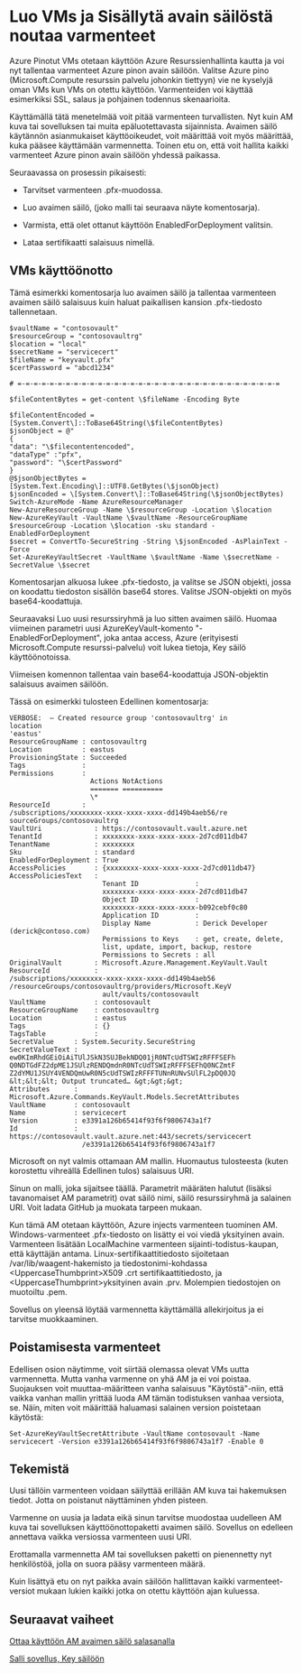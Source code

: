 <properties
    pageTitle="Käyttöönotto AM käyttämällä Azure pinon avaimen säilö sertifikaatilla | Microsoft Azure"
    description="Lue, miten käyttöön AM ja lisää Azure pinon avain säilöstä varmenne"
    services="azure-stack"
    documentationCenter=""
    authors="rlfmendes"
    manager="natmack"
    editor=""/>

<tags
    ms.service="azure-stack"
    ms.workload="na"
    ms.tgt_pltfrm="na"
    ms.devlang="na"
    ms.topic="get-started-article"
    ms.date="09/26/2016"
    ms.author="ricardom"/>

# <a name="create-vms-and-include-certificates-retrieved-from-key-vault"></a>Luo VMs ja Sisällytä avain säilöstä noutaa varmenteet

Azure Pinotut VMs otetaan käyttöön Azure Resurssienhallinta kautta ja voi nyt tallentaa varmenteet Azure pinon avain säilöön. Valitse Azure pino (Microsoft.Compute resurssin palvelu johonkin tiettyyn) vie ne kyselyjä oman VMs kun VMs on otettu käyttöön. Varmenteiden voi käyttää esimerkiksi SSL, salaus ja pohjainen todennus skenaarioita.

Käyttämällä tätä menetelmää voit pitää varmenteen turvallisten. Nyt kuin AM kuva tai sovelluksen tai muita epäluotettavasta sijainnista. Avaimen säilö käytännön asianmukaiset käyttöoikeudet, voit määrittää voit myös määrittää, kuka pääsee käyttämään varmennetta. Toinen etu on, että voit hallita kaikki varmenteet Azure pinon avain säilöön yhdessä paikassa.

Seuraavassa on prosessin pikaisesti:

-   Tarvitset varmenteen .pfx-muodossa.

-   Luo avaimen säilö, (joko malli tai seuraava näyte komentosarja).

-   Varmista, että olet ottanut käyttöön EnabledForDeployment valitsin.

-   Lataa sertifikaatti salaisuus nimellä.

## <a name="deploying-vms"></a>VMs käyttöönotto

Tämä esimerkki komentosarja luo avaimen säilö ja tallentaa varmenteen avaimen säilö salaisuus kuin haluat paikallisen kansion .pfx-tiedosto tallennetaan.

    $vaultName = "contosovault"
    $resourceGroup = "contosovaultrg"
    $location = "local"
    $secretName = "servicecert"
    $fileName = "keyvault.pfx"
    $certPassword = "abcd1234"

    # =-=-=-=-=-=-=-=-=-=-=-=-=-=-=-=-=-=-=-=-=-=-=-=-=-=-=-=-=-=-=-=-=

    $fileContentBytes = get-content \$fileName -Encoding Byte

    $fileContentEncoded =
    [System.Convert\]::ToBase64String(\$fileContentBytes)
    $jsonObject = @"
    {
    "data": "\$filecontentencoded",
    "dataType" :"pfx",
    "password": "\$certPassword"
    }
    @$jsonObjectBytes = [System.Text.Encoding\]::UTF8.GetBytes(\$jsonObject)
    $jsonEncoded = \[System.Convert\]::ToBase64String(\$jsonObjectBytes)
    Switch-AzureMode -Name AzureResourceManager
    New-AzureResourceGroup -Name \$resourceGroup -Location \$location
    New-AzureKeyVault -VaultName \$vaultName -ResourceGroupName
    $resourceGroup -Location \$location -sku standard -EnabledForDeployment
    $secret = ConvertTo-SecureString -String \$jsonEncoded -AsPlainText -Force
    Set-AzureKeyVaultSecret -VaultName \$vaultName -Name \$secretName -SecretValue \$secret

Komentosarjan alkuosa lukee .pfx-tiedosto, ja valitse se JSON objekti, jossa on koodattu tiedoston sisällön base64 stores. Valitse JSON-objekti on myös base64-koodattuja.

Seuraavaksi Luo uusi resurssiryhmä ja luo sitten avaimen säilö. Huomaa viimeinen parametri uusi AzureKeyVault-komento "-EnabledForDeployment", joka antaa access, Azure (erityisesti Microsoft.Compute resurssi-palvelu) voit lukea tietoja, Key säilö käyttöönotoissa.

Viimeisen komennon tallentaa vain base64-koodattuja JSON-objektin salaisuus avaimen säilöön.

Tässä on esimerkki tulosteen Edellinen komentosarja:

    VERBOSE:  – Created resource group 'contosovaultrg' in
    location
    'eastus'
    ResourceGroupName : contosovaultrg
    Location          : eastus
    ProvisioningState : Succeeded
    Tags              :
    Permissions       :
                        Actions NotActions
                        ======= ==========
                        \*
    ResourceId        :
    /subscriptions/xxxxxxxx-xxxx-xxxx-xxxx-dd149b4aeb56/re
    sourceGroups/contosovaultrg
    VaultUri             : https://contosovault.vault.azure.net
    TenantId             : xxxxxxxx-xxxx-xxxx-xxxx-2d7cd011db47
    TenantName           : xxxxxxxx
    Sku                  : standard
    EnabledForDeployment : True
    AccessPolicies       : {xxxxxxxx-xxxx-xxxx-xxxx-2d7cd011db47}
    AccessPoliciesText   :
                           Tenant ID              :
                           xxxxxxxx-xxxx-xxxx-xxxx-2d7cd011db47
                           Object ID              :
                           xxxxxxxx-xxxx-xxxx-xxxx-b092cebf0c80
                           Application ID         :
                           Display Name           : Derick Developer  (derick@contoso.com)
                           Permissions to Keys    : get, create, delete,
                           list, update, import, backup, restore
                           Permissions to Secrets : all
    OriginalVault        : Microsoft.Azure.Management.KeyVault.Vault
    ResourceId           :
    /subscriptions/xxxxxxxx-xxxx-xxxx-xxxx-dd149b4aeb56                 
    /resourceGroups/contosovaultrg/providers/Microsoft.KeyV
                           ault/vaults/contosovault
    VaultName            : contosovault
    ResourceGroupName    : contosovaultrg
    Location             : eastus
    Tags                 : {}
    TagsTable            :
    SecretValue     : System.Security.SecureString
    SecretValueText :
    ew0KImRhdGEiOiAiTUlJSkN3SUJBekNDQ01jR0NTcUdTSWIzRFFFSEFh
    Q0NDTGdFZ2dpME1JSUlzRENDQmdnR0NTcUdTSWIzRFFFSEFhQ0NCZmtF           
    Z2dYMU1JSUY4VENDQmUwR0N5cUdTSWIzRFFFTUNnRUNvSUlFL2pDQ0JQ
    &lt;&lt;&lt; Output truncated… &gt;&gt;&gt;
    Attributes      :
    Microsoft.Azure.Commands.KeyVault.Models.SecretAttributes
    VaultName       : contosovault
    Name            : servicecert
    Version         : e3391a126b65414f93f6f9806743a1f7
    Id              :
    https://contosovault.vault.azure.net:443/secrets/servicecert
                      /e3391a126b65414f93f6f9806743a1f7

Microsoft on nyt valmis ottamaan AM mallin. Huomautus tulosteesta (kuten korostettu vihreällä Edellinen tulos) salaisuus URI.

Sinun on malli, joka sijaitsee täällä. Parametrit määräten halutut (lisäksi tavanomaiset AM parametrit) ovat säilö nimi, säilö resurssiryhmä ja salainen URI. Voit ladata GitHub ja muokata tarpeen mukaan.

Kun tämä AM otetaan käyttöön, Azure injects varmenteen tuominen AM.
Windows-varmenteet .pfx-tiedosto on lisätty ei voi viedä yksityinen avain. Varmenteen lisätään LocalMachine varmenteen sijainti-todistus-kaupan, että käyttäjän antama. Linux-sertifikaattitiedosto sijoitetaan /var/lib/waagent-hakemisto ja tiedostonimi-kohdassa &lt;UppercaseThumbprint&gt;X509 .crt sertifikaattitiedosto, ja &lt;UppercaseThumbprint&gt;yksityinen avain .prv.
Molempien tiedostojen on muotoiltu .pem.

Sovellus on yleensä löytää varmennetta käyttämällä allekirjoitus ja ei tarvitse muokkaaminen.

## <a name="retiring-certificates"></a>Poistamisesta varmenteet


Edellisen osion näytimme, voit siirtää olemassa olevat VMs uutta varmennetta. Mutta vanha varmenne on yhä AM ja ei voi poistaa. Suojauksen voit muuttaa-määritteen vanha salaisuus "Käytöstä"-niin, että vaikka vanhan mallin yrittää luoda AM tämän todistuksen vanhaa versiota, se. Näin, miten voit määrittää haluamasi salainen version poistetaan käytöstä:

    Set-AzureKeyVaultSecretAttribute -VaultName contosovault -Name servicecert -Version e3391a126b65414f93f6f9806743a1f7 -Enable 0

## <a name="conclusion"></a>Tekemistä


Uusi tällöin varmenteen voidaan säilyttää erillään AM kuva tai hakemuksen tiedot. Jotta on poistanut näyttäminen yhden pisteen.

Varmenne on uusia ja ladata eikä sinun tarvitse muodostaa uudelleen AM kuva tai sovelluksen käyttöönottopaketti avaimen säilö. Sovellus on edelleen annettava vaikka versiossa varmenteen uusi URI.

Erottamalla varmennetta AM tai sovelluksen paketti on pienennetty nyt henkilöstöä, jolla on suora pääsy varmenteen määrä.

Kuin lisättyä etu on nyt paikka avain säilöön hallittavan kaikki varmenteet-versiot mukaan lukien kaikki jotka on otettu käyttöön ajan kuluessa.

## <a name="next-steps"></a>Seuraavat vaiheet

[Ottaa käyttöön AM avaimen säilö salasanalla](azure-stack-kv-deploy-vm-with-secret.md)

[Salli sovellus, Key säilöön](azure-stack-kv-sample-app.md)